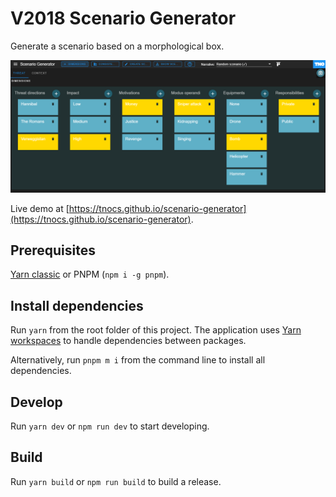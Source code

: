 # V2018 Scenario Generator

Generate a scenario based on a morphological box.

![screenshot](https://github.com/TNOCS/scenario-generator/blob/master/img/screenshot.png?raw=true)

Live demo at [https://tnocs.github.io/scenario-generator](https://tnocs.github.io/scenario-generator).

## Prerequisites

[Yarn classic](https://classic.yarnpkg.com/lang/en/) or PNPM (`npm i -g pnpm`).

## Install dependencies

Run `yarn` from the root folder of this project. The application uses [Yarn workspaces](https://classic.yarnpkg.com/en/docs/workspaces/) to handle dependencies between packages.

Alternatively, run `pnpm m i` from the command line to install all dependencies.

## Develop

Run `yarn dev` or `npm run dev` to start developing.

## Build

Run `yarn build` or `npm run build` to build a release.
